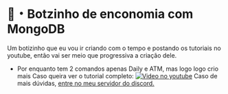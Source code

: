  # 🍭・Botzinho de enconomia com MongoDB
Um botizinho que eu vou ir criando com o tempo e postando os tutoriais no youtube, então vai ser meio que progressiva a criação dele.
 -  Por enquanto tem 2 comandos apenas Daily e ATM, mas logo logo crio mais
 Caso queira ver o tutorial completo:
[![Video no youtube](https://img.youtube.com/vi/qITtRfzKFdM/0.jpg)](https://www.youtube.com/watch?v=qITtRfzKFdM)
Caso de mais dúvidas, [entre no meu servidor do discord.](https://discord.gg/2BW3AJhCD3)
